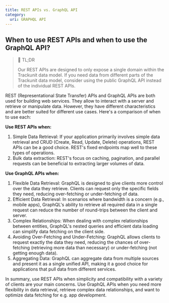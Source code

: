 ```yaml
---
title: REST APIs vs. GraphQL API
category:
  uri: GRAPHQL API
---
```


## When to use REST APIs and when to use the GraphQL API?

> 📘 TL;DR
>
> Our REST APIs are designed to only expose a single domain within the Trackunit data model. If you need data from different parts of the Trackunit data model, consider using the public GraphQL API instead of the individual REST APIs.

REST (Representational State Transfer) APIs and GraphQL APIs are both used for building web services. They allow to interact with a server and retrieve or manipulate data. However, they have different characteristics and are better suited for different use cases.
Here's a comparison of when to use each:

**Use REST APIs when:**

1. Simple Data Retrieval: If your application primarily involves simple data retrieval and CRUD (Create, Read, Update, Delete) operations, REST APIs can be a good choice. REST's fixed endpoints map well to these types of operations.
2. Bulk data extraction: REST's focus on caching, pagination, and parallel requests can be beneficial to extracting larger volumes of data.

**Use GraphQL APIs when:**

1. Flexible Data Retrieval: GraphQL is designed to give clients more control over the data they retrieve. Clients can request only the specific fields they need, reducing over-fetching or under-fetching of data.
2. Efficient Data Retrieval: In scenarios where bandwidth is a concern (e.g., mobile apps), GraphQL's ability to retrieve all required data in a single request can reduce the number of round-trips between the client and server.
3. Complex Relationships: When dealing with complex relationships between entities, GraphQL's nested queries and efficient data loading can simplify data fetching on the client side.
4. Avoiding Over-Fetching and Under-Fetching: GraphQL allows clients to request exactly the data they need, reducing the chances of over-fetching (retrieving more data than necessary) or under-fetching (not getting enough data).
5. Aggregating Data: GraphQL can aggregate data from multiple sources and present it as a single unified API, making it a good choice for applications that pull data from different services.

In summary, use REST APIs when simplicity and compatibility with a variety of clients are your main concerns. Use GraphQL APIs when you need more flexibility in data retrieval, retrieve complex data relationships, and want to optimize data fetching for e.g. app development.
